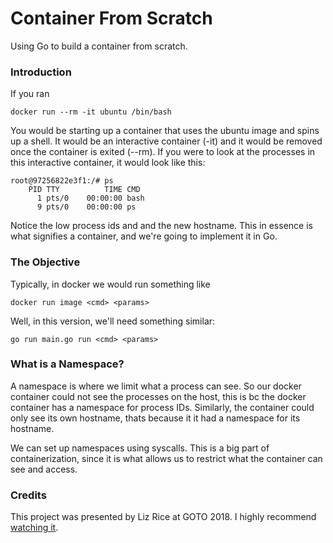 # Container From Scratch
Using Go to build a container from scratch.

### Introduction
If you ran

```
docker run --rm -it ubuntu /bin/bash
```
You would be starting up a container that uses the ubuntu image and spins up a shell. It would be an interactive container (-it) and it would be removed once the container is exited (--rm). If you were to look at the processes in this interactive container, it would look like this:

```
root@97256822e3f1:/# ps
    PID TTY          TIME CMD
      1 pts/0    00:00:00 bash
      9 pts/0    00:00:00 ps
```

Notice the low process ids and and the new hostname. This in essence is what signifies a container, and we're going to implement it in Go.

### The Objective
Typically, in docker we would run something like
```
docker run image <cmd> <params>
```

Well, in this version, we'll need something similar:
```
go run main.go run <cmd> <params>
```

### What is a Namespace?
A namespace is where we limit what a process can see. So our docker container could not see the processes on the host, this is bc the docker container has a namespace for process IDs. Similarly, the container could only see its own hostname, thats because it it had a namespace for its hostname.

We can set up namespaces using syscalls. This is a big part of containerization, since it is what allows us to restrict what the container can see and access.


### Credits
This project was presented by Liz Rice at GOTO 2018. I highly recommend [watching it](https://www.youtube.com/watch?v=8fi7uSYlOdc).
